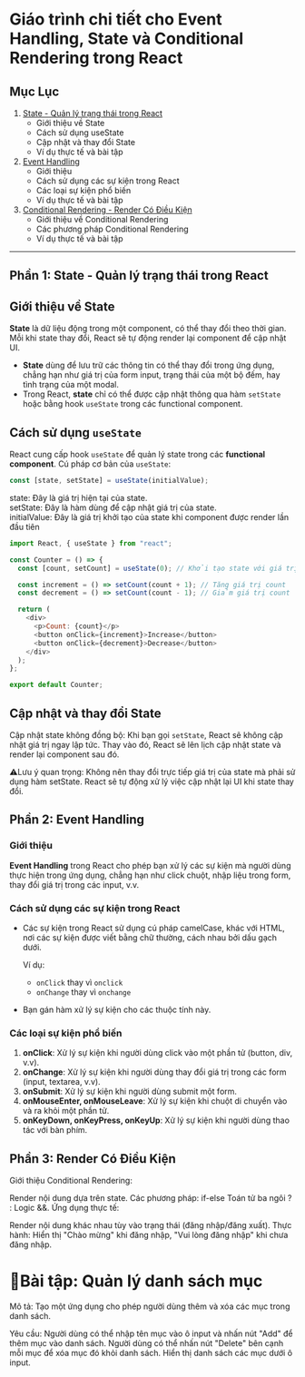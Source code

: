# Giáo trình chi tiết cho Event Handling, State và Conditional Rendering trong React

## Mục Lục

1. [State - Quản lý trạng thái trong React](#phần-2-state-quản-lý-trạng-thái-trong-react)
   - Giới thiệu về State
   - Cách sử dụng useState
   - Cập nhật và thay đổi State
   - Ví dụ thực tế và bài tập
2. [Event Handling](#phần-1-event-handling)
   - Giới thiệu
   - Cách sử dụng các sự kiện trong React
   - Các loại sự kiện phổ biến
   - Ví dụ thực tế và bài tập
3. [Conditional Rendering - Render Có Điều Kiện](#phần-3-conditional-rendering-render-có-điều-kiện)
   - Giới thiệu về Conditional Rendering
   - Các phương pháp Conditional Rendering
   - Ví dụ thực tế và bài tập

---

## Phần 1: State - Quản lý trạng thái trong React

## Giới thiệu về State

**State** là dữ liệu động trong một component, có thể thay đổi theo thời gian. Mỗi khi state thay đổi, React sẽ tự động render lại component để cập nhật UI.

- **State** dùng để lưu trữ các thông tin có thể thay đổi trong ứng dụng, chẳng hạn như giá trị của form input, trạng thái của một bộ đếm, hay tình trạng của một modal.
- Trong React, **state** chỉ có thể được cập nhật thông qua hàm `setState` hoặc bằng hook `useState` trong các functional component.

## Cách sử dụng `useState`

React cung cấp hook `useState` để quản lý state trong các **functional component**. Cú pháp cơ bản của `useState`:

```js
const [state, setState] = useState(initialValue);
```

state: Đây là giá trị hiện tại của state.<br>
setState: Đây là hàm dùng để cập nhật giá trị của state.<br>
initialValue: Đây là giá trị khởi tạo của state khi component được render lần đầu tiên

```js
import React, { useState } from "react";

const Counter = () => {
  const [count, setCount] = useState(0); // Khởi tạo state với giá trị ban đầu là 0

  const increment = () => setCount(count + 1); // Tăng giá trị count
  const decrement = () => setCount(count - 1); // Giảm giá trị count

  return (
    <div>
      <p>Count: {count}</p>
      <button onClick={increment}>Increase</button>
      <button onClick={decrement}>Decrease</button>
    </div>
  );
};

export default Counter;
```

## Cập nhật và thay đổi State

Cập nhật state không đồng bộ: Khi bạn gọi `setState`, React sẽ không cập nhật giá trị ngay lập tức. Thay vào đó, React sẽ lên lịch cập nhật state và render lại component sau đó.

⚠️Lưu ý quan trọng: Không nên thay đổi trực tiếp giá trị của state mà phải sử dụng hàm setState. React sẽ tự động xử lý việc cập nhật lại UI khi state thay đổi.

## Phần 2: Event Handling

### Giới thiệu

**Event Handling** trong React cho phép bạn xử lý các sự kiện mà người dùng thực hiện trong ứng dụng, chẳng hạn như click chuột, nhập liệu trong form, thay đổi giá trị trong các input, v.v.

### Cách sử dụng các sự kiện trong React

- Các sự kiện trong React sử dụng cú pháp camelCase, khác với HTML, nơi các sự kiện được viết bằng chữ thường, cách nhau bởi dấu gạch dưới.

  Ví dụ:

  - `onClick` thay vì `onclick`
  - `onChange` thay vì `onchange`

- Bạn gán hàm xử lý sự kiện cho các thuộc tính này.

### Các loại sự kiện phổ biến

1. **onClick**: Xử lý sự kiện khi người dùng click vào một phần tử (button, div, v.v).
2. **onChange**: Xử lý sự kiện khi người dùng thay đổi giá trị trong các form (input, textarea, v.v).
3. **onSubmit**: Xử lý sự kiện khi người dùng submit một form.
4. **onMouseEnter, onMouseLeave**: Xử lý sự kiện khi chuột di chuyển vào và ra khỏi một phần tử.
5. **onKeyDown, onKeyPress, onKeyUp**: Xử lý sự kiện khi người dùng thao tác với bàn phím.

## Phần 3: Render Có Điều Kiện

Giới thiệu Conditional Rendering:

Render nội dung dựa trên state.
Các phương pháp:
if-else
Toán tử ba ngôi ? :
Logic &&.
Ứng dụng thực tế:

Render nội dung khác nhau tùy vào trạng thái (đăng nhập/đăng xuất).
Thực hành: Hiển thị "Chào mừng" khi đăng nhập, "Vui lòng đăng nhập" khi chưa đăng nhập.

# 📃Bài tập: Quản lý danh sách mục

Mô tả:
Tạo một ứng dụng cho phép người dùng thêm và xóa các mục trong danh sách.

Yêu cầu:
Người dùng có thể nhập tên mục vào ô input và nhấn nút "Add" để thêm mục vào danh sách.
Người dùng có thể nhấn nút "Delete" bên cạnh mỗi mục để xóa mục đó khỏi danh sách.
Hiển thị danh sách các mục dưới ô input.
